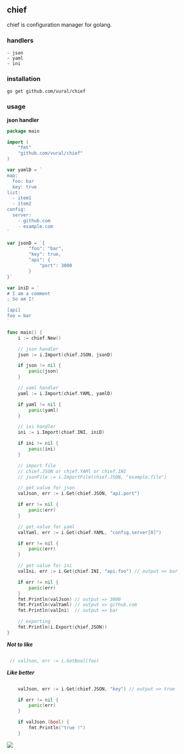 ## chief ##

chief is configuration manager for golang.

### handlers ###
    - json
    - yaml
    - ini

### installation ###

```
go get github.com/vural/chief
```

### usage ###

**json handler**
```go
package main

import (
    "fmt"
    "github.com/vural/chief"
)

var yamlD = `
map:
  foo: bar
  key: true
list:
  - item1
  - item2
config:
  server:
    - github.com
    - example.com
`

var jsonD = `{
        "foo": "bar",
        "key": true,
        "api": {
            "port": 3000
        }
}`

var iniD = `
# I am a comment
; So am I!

[api]
foo = bar
`

func main() {
    i := chief.New()

    // json handler
    json := i.Import(chief.JSON, jsonD)

    if json != nil {
        panic(json)
    }

    // yaml handler
    yaml := i.Import(chief.YAML, yamlD)

    if yaml != nil {
        panic(yaml)
    }

    // ini handler
    ini := i.Import(chief.INI, iniD)

    if ini != nil {
        panic(ini)
    }

    // import file
    // chief.JSON or chief.YAMl or chief.INI
    // jsonFile := i.ImportFile(chief.JSON, "example.file")

    // get value for json
    valJson, err := i.Get(chief.JSON, "api.port")

    if err != nil {
        panic(err)
    }

    // get value for yaml
    valYaml, err := i.Get(chief.YAML, "config.server[0]")

    if err != nil {
        panic(err)
    }

    // get value for ini
    valIni, err := i.Get(chief.INI, "api.foo") // output => bar

    if err != nil {
        panic(err)
    }
    fmt.Println(valJson) // output => 3000
    fmt.Println(valYaml) // output => github.com
    fmt.Println(valIni)  // output => bar

    // exporting
    fmt.Println(i.Export(chief.JSON))
}
```

***Not to like***
```go

 // valJson, err := i.GetBool(foo)

```

***Like better***
```go

    valJson, err := i.Get(chief.JSON, "key") // output => true

    if err != nil {
        panic(err)
    }

    if valJson.(bool) {
        fmt.Println("true !")
    }

```

![](http://www.topito.com/wp-content/uploads/2013/01/code-34.gif)